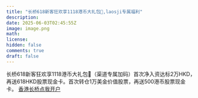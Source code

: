 ```yaml
---
title: "长桥618新客狂欢享1118港币大礼包🎁,laosji专属福利"
description: 
date: 2025-06-03T02:45:55Z
image: image.png
math: 
license: 
hidden: false
comments: true
draft: false
---
```


长桥618新客狂欢享1118港币大礼包🎁（渠道专属加码）首次净入资达标2万HKD，再送618HKD股票现金卡。首次转仓1万美金价值股票，再送500港币股票现金卡。
[香港长桥点我开户](https://app.longbridgehk.com/ac/oa?account_channel=lb&channel=HB100034&invite-code=48T09P)
